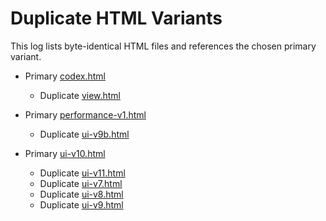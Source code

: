 # Duplicate HTML Variants

This log lists byte-identical HTML files and references the chosen primary variant.

- Primary [codex.html](codex.html)
  - Duplicate [view.html](view.html)

- Primary [performance-v1.html](performance-v1.html)
  - Duplicate [ui-v9b.html](ui-v9b.html)

- Primary [ui-v10.html](ui-v10.html)
  - Duplicate [ui-v11.html](ui-v11.html)
  - Duplicate [ui-v7.html](ui-v7.html)
  - Duplicate [ui-v8.html](ui-v8.html)
  - Duplicate [ui-v9.html](ui-v9.html)

